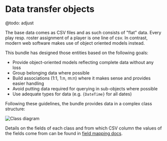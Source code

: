 Data transfer objects
=====================

@todo: adjust

The base data comes as CSV files and as such consists of "flat" data.
Every play resp. roster assignment of a player is one line of csv.
In contrast, modern web software makes use of object oriented models instead.

This bundle has designed those entities based on the following goals:

* Provide object-oriented models reflecting complete data without any loss
* Group belonging data where possible
* Build associations (1:1, 1:n, m:n) where it makes sense and provides easier handling
* Avoid putting data required for querying in sub-objects where possible
* Use adequate types for data (e.g. `{DateTime}` for all dates)

Following these guidelines, the bundle provides data in a complex class structure:

![Class diagram](class_diagram_rosters.png)

Details on the fields of each class and from which CSV column the values of the fields come from can be found in [field mapping docs](field_mapping.md).